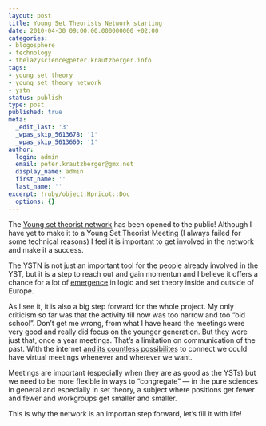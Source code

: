 ```yaml
---
layout: post
title: Young Set Theorists Network starting
date: 2010-04-30 09:00:00.000000000 +02:00
categories:
- blogosphere
- technology
- thelazyscience@peter.krautzberger.info
tags:
- young set theory
- young set theory network
- ystn
status: publish
type: post
published: true
meta:
  _edit_last: '3'
  _wpas_skip_5613678: '1'
  _wpas_skip_5613660: '1'
author:
  login: admin
  email: peter.krautzberger@gmx.net
  display_name: admin
  first_name: ''
  last_name: ''
excerpt: !ruby/object:Hpricot::Doc
  options: {}
---
```


The [Young set theorist network](http://young-set-theory.net/wiki/Main_Page) has been opened to the public! Although I have yet to make it to a Young Set Theorist Meeting (I always failed for some technical reasons) I feel it is important to get involved in the network and make it a success.

The <span class="caps">YSTN</span> is not just an important tool for the people already involved in the <span class="caps">YST</span>, but it is a step to reach out and gain momentun and I believe it offers a chance for a lot of [emergence](http://en.wikipedia.org/wiki/Emergence) in logic and set theory inside and outside of Europe.

As I see it, it is also a big step forward for the whole project. My only criticism so far was that the activity till now was too narrow and too “old school”. Don’t get me wrong, from what I have heard the meetings were very good and really did focus on the younger generation. But they were just that, once a year meetings. That’s a limitation on communication of the past. With the internet [and its countless possibilites](http://peter.krautzberger.info/2010/02/tools_for_your_online_collaboration/) to connect we could have virtual meetings whenever and wherever we want.

Meetings are important (especially when they are as good as the YSTs) but we need to be more flexible in ways to “congregate” — in the pure sciences in general and especially in set theory, a subject where positions get fewer and fewer and workgroups get smaller and smaller.

This is why the network is an importan step forward, let’s fill it with life!